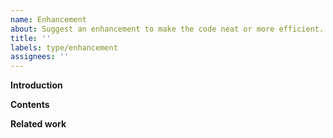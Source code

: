 ```yaml
---
name: Enhancement
about: Suggest an enhancement to make the code neat or more efficient.
title: ''
labels: type/enhancement
assignees: ''
---
```


**Introduction**
<!-- concise introduction to problem, motivation, and overview of proposed solution -->

**Contents**
<!-- Please describe the enhancement what you want in this section -->

**Related work**
<!-- In this section you can add other related tasks to help assigner to complete the task more easily -->
